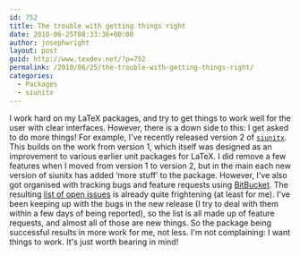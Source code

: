 ```yaml
---
id: 752
title: The trouble with getting things right
date: 2010-06-25T08:33:36+00:00
author: josephwright
layout: post
guid: http://www.texdev.net/?p=752
permalink: /2010/06/25/the-trouble-with-getting-things-right/
categories:
  - Packages
  - siunitx
---
```

I work hard on my LaTeX packages, and try to get things to work well for the user with clear interfaces. However, there is a down side to this: I get asked to do more things! For example, I've recently released version 2 of [`siunitx`](https://ctan.org/pkg/siunitx). This builds on the work from version 1, which itself was designed as an improvement to various earlier unit packages for LaTeX. I did remove a few features when I moved from version 1 to version 2, but in the main each new version of siunitx has added ‘more stuff’ to the package. However, I've also got organised with tracking bugs and feature requests using [BitBucket](http://www.bitbucket.org/josephwright/). The resulting [list of open issues](http://www.bitbucket.org/josephwright/siunitx/issues?status=new&amp;status=open) is already quite frightening (at least for me). I've been keeping up with the bugs in the new release (I try to deal with them within a few days of being reported), so the list is all made up of feature requests, and almost all of those are new things. So the package being successful results in more work for me, not less. I'm not complaining: I want things to work. It's just worth bearing in mind!
